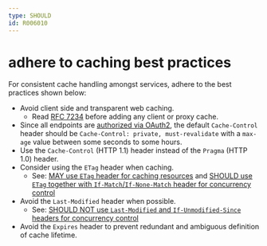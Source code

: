 ```yaml
---
type: SHOULD
id: R006010
---
```


# adhere to caching best practices

For consistent cache handling amongst services, adhere to the best practices shown below:

- Avoid client side and transparent web caching.
  - Read [RFC 7234](https://tools.ietf.org/html/rfc7234) before adding any client or proxy cache.
- Since all endpoints are [authorized via OAuth2](../../../020_General-Guidelines/020_Authorization/020_Scopes/010_must-define-and-assign-permissions-by-using-scopes.md), the default `Cache-Control` header should be `Cache-Control: private, must-revalidate` with a `max-age` value between some seconds to some hours.
- Use the `Cache-Control` (HTTP 1.1) header instead of the `Pragma` (HTTP 1.0) header.
- Consider using the `ETag` header when caching.
  - See: [MAY use `ETag` header for caching resources](@guidelines/R000010) and [SHOULD use `ETag` together with `If-Match`/`If-None-Match` header for concurrency control](@guidelines/R000060)
- Avoid the `Last-Modified` header when possible.
  - See: [SHOULD NOT use `Last-Modified` and `If-Unmodified-Since` headers for concurrency control](../010_Methods/040_may-use-patch-with-json-patch-test-operation-for-concurrency-control.md)
- Avoid the `Expires` header to prevent redundant and ambiguous definition of cache lifetime.
